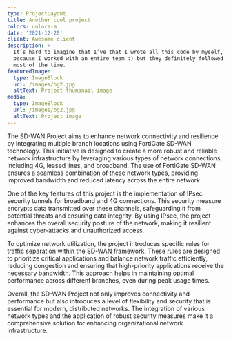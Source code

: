 ```yaml
---
type: ProjectLayout
title: Another cool project
colors: colors-a
date: '2021-12-20'
client: Awesome client
description: >-
  It’s hard to imagine that I’ve that I wrote all this code by myself, probably
  because I worked with an entire team :) but they definitely followed my lead
  most of the time.
featuredImage:
  type: ImageBlock
  url: /images/bg2.jpg
  altText: Project thumbnail image
media:
  type: ImageBlock
  url: /images/bg2.jpg
  altText: Project image
---
```

The SD-WAN Project aims to enhance network connectivity and resilience by integrating multiple branch locations using FortiGate SD-WAN technology. This initiative is designed to create a more robust and reliable network infrastructure by leveraging various types of network connections, including 4G, leased lines, and broadband. The use of FortiGate SD-WAN ensures a seamless combination of these network types, providing improved bandwidth and reduced latency across the entire network.

One of the key features of this project is the implementation of IPsec security tunnels for broadband and 4G connections. This security measure encrypts data transmitted over these channels, safeguarding it from potential threats and ensuring data integrity. By using IPsec, the project enhances the overall security posture of the network, making it resilient against cyber-attacks and unauthorized access.

To optimize network utilization, the project introduces specific rules for traffic separation within the SD-WAN framework. These rules are designed to prioritize critical applications and balance network traffic efficiently, reducing congestion and ensuring that high-priority applications receive the necessary bandwidth. This approach helps in maintaining optimal performance across different branches, even during peak usage times.

Overall, the SD-WAN Project not only improves connectivity and performance but also introduces a level of flexibility and security that is essential for modern, distributed networks. The integration of various network types and the application of robust security measures make it a comprehensive solution for enhancing organizational network infrastructure.
